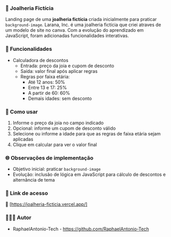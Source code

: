 ### 💎 Joalheria Fictícia
Landing page de uma **joalheria fictícia** criada inicialmente para praticar `background-image`.
 Larana, Inc. é uma joalheria fictícia que criei atraves de um modelo de site no canva. Com a evolução do aprendizado em JavaScript, foram adicionadas funcionalidades interativas.

### 📝 Funcionalidades

- Calculadora de descontos
    - Entrada: preço da joia e cupom de desconto
    - Saída: valor final após aplicar regras
    - Regras por faixa etária:
        - Até 12 anos: 50%
        - Entre 13 e 17: 25%
        - A partir de 60: 60%
        - Demais idades: sem desconto

### 📘 Como usar

1. Informe o preço da joia no campo indicado
2. Opcional: informe um cupom de desconto válido
3. Selecione ou informe a idade para que as regras de faixa etária sejam aplicadas
4. Clique em calcular para ver o valor final

### 🌐 Observações de implementação

- Objetivo inicial: praticar `background-image`
- Evolução: inclusão de lógica em JavaScript para cálculo de descontos e alternância de tema

### 🔗 Link de acesso
🔗 [https://joalheria-ficticia.vercel.app/]
### 👨🏽‍💻 Autor

- RaphaelAntonio-Tech - <https://github.com/RaphaelAntonio-Tech> 
